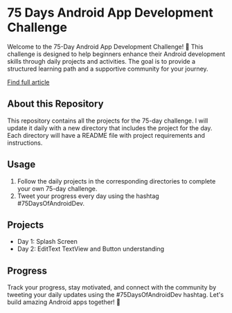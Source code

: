 # 75 Days Android App Development Challenge

Welcome to the 75-Day Android App Development Challenge! 🚀 This challenge is designed to help beginners enhance their Android development skills through daily projects and activities. The goal is to provide a structured learning path and a supportive community for your journey.

[Find full article](https://vivekjadhav.hashnode.dev/75-days-of-android-development-challenge)

## About this Repository

This repository contains all the projects for the 75-day challenge. I will update it daily with a new directory that includes the project for the day. Each directory will have a README file with project requirements and instructions.

## Usage

1. Follow the daily projects in the corresponding directories to complete your own 75-day challenge.
2. Tweet your progress every day using the hashtag #75DaysOfAndroidDev.

## Projects

- Day 1: Splash Screen
- Day 2: EditText TextView and Button understanding 

## Progress

Track your progress, stay motivated, and connect with the community by tweeting your daily updates using the #75DaysOfAndroidDev hashtag. Let's build amazing Android apps together! 🚀
